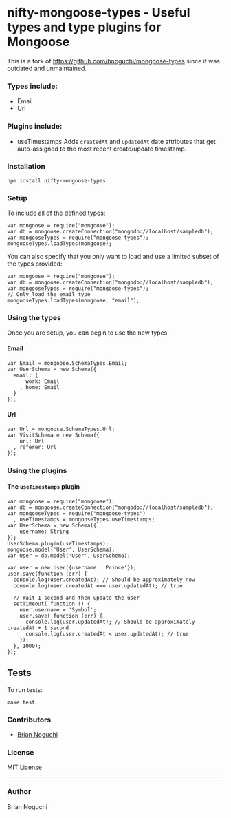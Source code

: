 nifty-mongoose-types - Useful types and type plugins for Mongoose
==============

This is a fork of <https://github.com/bnoguchi/mongoose-types> since it was outdated and unmaintained.

### Types include:

- Email
- Url

### Plugins include:

- useTimestamps
  Adds `createdAt` and `updatedAt` date attributes that get auto-assigned to the most recent create/update timestamp.

### Installation
    npm install nifty-mongoose-types

### Setup

To include all of the defined types:

    var mongoose = require("mongoose");
    var db = mongoose.createConnection("mongodb://localhost/sampledb");
    var mongooseTypes = require("mongoose-types");
    mongooseTypes.loadTypes(mongoose);

You can also specify that you only want to load and use a limited subset of the types provided:

    var mongoose = require("mongoose");
    var db = mongoose.createConnection("mongodb://localhost/sampledb");
    var mongooseTypes = require("mongoose-types");
    // Only load the email type
    mongooseTypes.loadTypes(mongoose, "email");

### Using the types

Once you are setup, you can begin to use the new types.

#### Email

    var Email = mongoose.SchemaTypes.Email;
    var UserSchema = new Schema({
      email: {
          work: Email
        , home: Email
      }
    });

#### Url

    var Url = mongoose.SchemaTypes.Url;
    var VisitSchema = new Schema({
        url: Url
      , referer: Url
    });

### Using the plugins

#### The `useTimestamps` plugin

    var mongoose = require("mongoose");
    var db = mongoose.createConnection("mongodb://localhost/sampledb");
    var mongooseTypes = require("mongoose-types")
      , useTimestamps = mongooseTypes.useTimestamps;
    var UserSchema = new Schema({
        username: String
    });
    UserSchema.plugin(useTimestamps);
    mongoose.model('User', UserSchema);
    var User = db.model('User', UserSchema);

    var user = new User({username: 'Prince'});
    user.save(function (err) {
      console.log(user.createdAt); // Should be approximately now
      console.log(user.createdAt === user.updatedAt); // true

      // Wait 1 second and then update the user
      setTimeout( function () {
        user.username = 'Symbol';
        user.save( function (err) {
          console.log(user.updatedAt); // Should be approximately createdAt + 1 second
          console.log(user.createdAt < user.updatedAt); // true
        });
      }, 1000);
    });

## Tests

To run tests:

    make test

### Contributors

- [Brian Noguchi](https://github.com/bnoguchi)

### License

MIT License

---
### Author

Brian Noguchi
